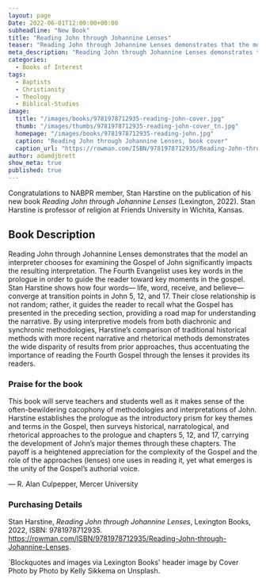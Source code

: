 ```yaml
---
layout: page
Date: 2022-06-01T12:00:00+00:00
subheadline: "New Book"
title: "Reading John through Johannine Lenses"
teaser: "Reading John through Johannine Lenses demonstrates that the model an interpreter chooses for examining the Gospel of John significantly impacts the resulting interpretation. "
meta_description: "Reading John through Johannine Lenses demonstrates that the model an interpreter chooses for examining the Gospel of John significantly impacts the resulting interpretation. "
categories:
  - Books of Interest
tags:
  - Baptists
  - Christianity
  - Theology
  - Biblical-Studies
image:
  title: "/images/books/9781978712935-reading-john-cover.jpg"
  thumb: "/images/thumbs/9781978712935-reading-john-cover_tn.jpg"
  homepage: "/images/books/9781978712935-reading-john.jpg"
  caption: "Reading John through Johannine Lenses, book cover"
  caption_url: "https://rowman.com/ISBN/9781978712935/Reading-John-through-Johannine-Lenses"
author: adamdjbrett
show_meta: true
published: true
---
```

Congratulations to NABPR member, Stan Harstine on the publication of his new book _Reading John through Johannine Lenses_ (Lexington, 2022). Stan Harstine is professor of religion at Friends University in Wichita, Kansas.

## Book Description

Reading John through Johannine Lenses demonstrates that the model an interpreter chooses for examining the Gospel of John significantly impacts the resulting interpretation. The Fourth Evangelist uses key words in the prologue in order to guide the reader toward key moments in the gospel. Stan Harstine shows how four words— life, word, receive, and believe— converge at transition points in John 5, 12, and 17. Their close relationship is not random; rather, it guides the reader to recall what the Gospel has presented in the preceding section, providing a road map for understanding the narrative. By using interpretive models from both diachronic and synchronic methodologies, Harstine’s comparison of traditional historical methods with more recent narrative and rhetorical methods demonstrates the wide disparity of results from prior approaches, thus accentuating the importance of reading the Fourth Gospel through the lenses it provides its readers.


### Praise for the book
This book will serve teachers and students well as it makes sense of the often-bewildering cacophony of methodologies and interpretations of John. Harstine establishes the prologue as the introductory prism for key themes and terms in the Gospel, then surveys historical, narratological, and rhetorical approaches to the prologue and chapters 5, 12, and 17, carrying the development of John’s major themes through these chapters. The payoff is a heightened appreciation for the complexity of the Gospel and the role of the approaches (lenses) one uses in reading it, yet what emerges is the unity of the Gospel’s authorial voice.


— R. Alan Culpepper, Mercer University


### Purchasing Details
Stan Harstine, _Reading John through Johannine Lenses_, Lexington Books, 2022, ISBN: 9781978712935.
<https://rowman.com/ISBN/9781978712935/Reading-John-through-Johannine-Lenses>.


`Blockquotes and images via Lexington Books'
header image by Cover Photo by Photo by Kelly Sikkema on Unsplash.
